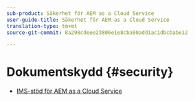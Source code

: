 ```yaml
---
sub-product: Säkerhet för AEM as a Cloud Service
user-guide-title: Säkerhet för AEM as a Cloud Service
translation-type: tm+mt
source-git-commit: 8a298cdeee23806e1e8cba90add1ac1dbcbabe12

---
```



# Dokumentskydd {#security}

+ [IMS-stöd för AEM as a Cloud Service](ims-support.md)
